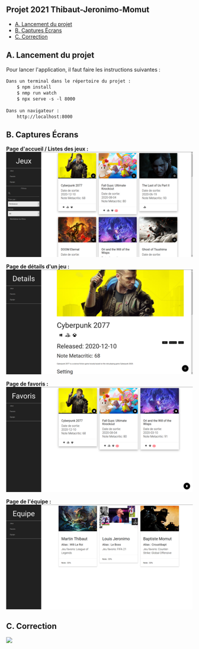 ## Projet 2021 Thibaut-Jeronimo-Momut <!-- omit in toc -->

- [A. Lancement du projet](#a-lancement-du-projet)
- [B. Captures Écrans](#b-captures-écrans)
- [C. Correction ](#c-correction)

## A. Lancement du projet

Pour lancer l'application, il faut faire les instructions suivantes : 
```
Dans un terminal dans le répertoire du projet :
    $ npm install
    $ nmp run watch
    $ npx serve -s -l 8000

Dans un navigateur : 
    http://localhost:8000
```

## B. Captures Écrans

**Page d'accueil / Listes des jeux :**
<img src="./images/Accueil.png">


**Page de détails d'un jeu :**
<img src="./images/Details.png">


**Page de favoris :**
<img src="./images/Favoris.png">


**Page de l'équipe :**
<img src="./images/Equipe.png">

## C. Correction

<img src="https://j.gifs.com/L7LxJD.gif">